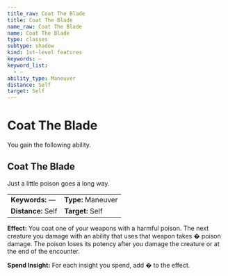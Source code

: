 ```yaml
---
title_raw: Coat The Blade
title: Coat The Blade
name_raw: Coat The Blade
name: Coat The Blade
type: classes
subtype: shadow
kind: 1st-level features
keywords: —
keyword_list:
  - —
ability_type: Maneuver
distance: Self
target: Self
---
```


# Coat The Blade

You gain the following ability.

## Coat The Blade

Just a little poison goes a long way.

|                    |                    |
| :----------------- | :----------------- |
| **Keywords:** —    | **Type:** Maneuver |
| **Distance:** Self | **Target:** Self   |

**Effect:** You coat one of your weapons with a harmful poison. The next creature you damage with an ability that uses that weapon takes � poison damage. The poison loses its potency after you damage the creature or at the end of the encounter.

**Spend Insight:** For each insight you spend, add � to the effect.

